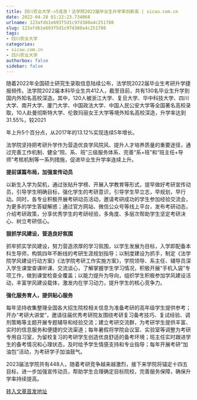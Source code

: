 ```yaml
---
title: 四川农业大学->5连涨！法学院2022届毕业生升学率创新高 | sicau.com.cn
date: 2022-04-28 01:22:23.734068
urlname: 123afdb1e693f5d1c97d380a4c251780
slug: 123afdb1e693f5d1c97d380a4c251780
tags: 
- 四川农业大学
categories:
- sicau.com.cn
- 四川农业大学
authorbox: false
sidebar: false
---
```

随着2022年全国硕士研究生录取信息陆续公布，法学院2022届毕业生考研升学捷报频传。法学院2022届本科毕业生共412人，截至目前，共有130名毕业生升学到国内外知名高校深造。其中，120人被浙江大学、复旦大学、华中科技大学、四川大学、南开大学、厦门大学、中国政法大学、中国人民公安大学等全国著名高校录取，10人赴曼彻斯特大学、伦敦玛丽女王大学等境外知名高校深造，升学率达到31.55%，较2021
<!--more-->
年上升5个百分点，从2017年的13.12%实现连续5年增长。

法学院坚持把考研升学作为营造优良学风院风、提升人才培养质量的重要途径，通过完善工作机制、健全“院、系、班”三级服务体系、完善“系+班”和“班主任+导师”考核机制等一系列措施，促进毕业生升学率连续上升。

**提前谋篇布局，加强宣传动员**

以新生入学为契机，通过张贴升学榜、开展入学教育等形式，提早做好考研宣传动员，引导学生明确目标，强化学生的考研意识，引导学生早立志，早规划，早行动。同时，各专业积极开展考研动员活动，邀请考研成功的学生参加经验交流会，为更多的学生答疑解惑；通过官方网站、微信公众号等线上平台，发布考研动态，介绍考研政策，分享优秀学生的考研经验，多角度、多层次帮助学生坚定考研决心、树立考研信心。

**狠抓学风建设，营造良好氛围**

抓牢抓实学风建设，努力营造浓厚的学习氛围，以学生发展为目标，入学即配备本科生导师，构筑四年不断线的考研生涯规划指导；以制度建设为抓手，制定《法学院学风建设行动方案》《法学院考研工作实施方案》，学院领导、系主任、辅导员深入学生课堂查课听课、交流谈心，了解掌握学生学习情况，积极开展“手机入袋”专项工作，做到课堂检查全覆盖；以能力提升为导向，组织学生积极参加学风建设活动，丰富学风建设载体，激发内在学习动力，提升学生的核心竞争力。

**强化服务育人，提供贴心服务**

每年坚持收集整理全国各大招生院校相关信息为准备考研的高年级学生提供参考；开办“考研大讲堂”，邀请往届优秀考研院友围绕考研复习备考技巧、复试经验、调剂策略等主题开展专题辅导和经验交流；建立考研交流群，为考研学生提供丰富、实时的信息服务和便捷的交流渠道；每年暑假将学院会议室、实验室等调整为考研专用自习室，为留校复习的考研学生创造优良舒适的备考环境；班主任实时跟进学生的备考情况和心理状态，及时给予学生情感支持和专业指导；每年开展考研“加油包”活动，为考研学子加油鼓气。

2023届法学院共有448人，随着考研竞争越来越激烈，接下来学院将锚定十四五目标，进一步加强宣传动员，帮助学生合理确定目标院校，完善服务保障，确保升学率持续提高。



[转入文章首发地址](https://news.sicau.edu.cn/info/1078/67527.htm)